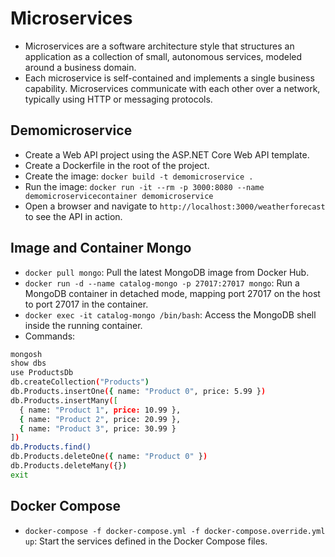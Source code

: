 # Microservices

- Microservices are a software architecture style that structures an application as a collection of small, autonomous services, modeled around a business domain.
- Each microservice is self-contained and implements a single business capability. Microservices communicate with each other over a network, typically using HTTP or messaging protocols.

## Demomicroservice

- Create a Web API project using the ASP.NET Core Web API template.
- Create a Dockerfile in the root of the project.
- Create the image: `docker build -t demomicroservice .`
- Run the image: `docker run -it --rm -p 3000:8080 --name demomicroservicecontainer demomicroservice`
- Open a browser and navigate to `http://localhost:3000/weatherforecast` to see the API in action.

## Image and Container Mongo

- `docker pull mongo`: Pull the latest MongoDB image from Docker Hub.
- `docker run -d --name catalog-mongo -p 27017:27017 mongo`: Run a MongoDB container in detached mode, mapping port 27017 on the host to port 27017 in the container.
- `docker exec -it catalog-mongo /bin/bash`: Access the MongoDB shell inside the running container.
- Commands:

```sh
mongosh
show dbs
use ProductsDb
db.createCollection("Products")
db.Products.insertOne({ name: "Product 0", price: 5.99 })
db.Products.insertMany([
  { name: "Product 1", price: 10.99 },
  { name: "Product 2", price: 20.99 },
  { name: "Product 3", price: 30.99 }
])
db.Products.find()
db.Products.deleteOne({ name: "Product 0" })
db.Products.deleteMany({})
exit
```

## Docker Compose

- `docker-compose -f docker-compose.yml -f docker-compose.override.yml up`: Start the services defined in the Docker Compose files.

